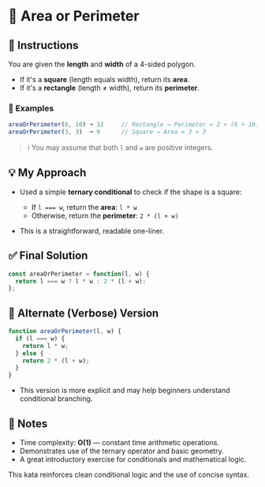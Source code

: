 # 📏 Area or Perimeter

## 🧾 Instructions

You are given the **length** and **width** of a 4-sided polygon.

- If it's a **square** (length equals width), return its **area**.
- If it's a **rectangle** (length ≠ width), return its **perimeter**.

### 🧪 Examples

```js
areaOrPerimeter(6, 10) ➞ 32     // Rectangle → Perimeter = 2 × (6 + 10)
areaOrPerimeter(3, 3)  ➞ 9      // Square → Area = 3 × 3
````

> ℹ️ You may assume that both `l` and `w` are positive integers.

## 💡 My Approach

* Used a simple **ternary conditional** to check if the shape is a square:

  * If `l === w`, return the **area**: `l * w`
  * Otherwise, return the **perimeter**: `2 * (l + w)`
* This is a straightforward, readable one-liner.

## ✅ Final Solution

```js
const areaOrPerimeter = function(l, w) {
  return l === w ? l * w : 2 * (l + w);
};
```

## 🔁 Alternate (Verbose) Version

```js
function areaOrPerimeter(l, w) {
  if (l === w) {
    return l * w;
  } else {
    return 2 * (l + w);
  }
}
```

* This version is more explicit and may help beginners understand conditional branching.

## 📌 Notes

* Time complexity: **O(1)** — constant time arithmetic operations.
* Demonstrates use of the ternary operator and basic geometry.
* A great introductory exercise for conditionals and mathematical logic.

This kata reinforces clean conditional logic and the use of concise syntax.